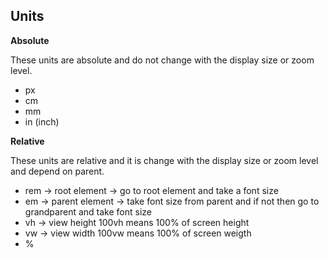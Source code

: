 ## Units

**Absolute**

These units are absolute and do not change with the display size or zoom level.

- px
- cm
- mm
- in (inch)

**Relative**

These units are relative and it is change with the display size or zoom level and depend on parent.

- rem -> root element -> go to root element and take a font size
- em -> parent element -> take font size from parent and if not then go to grandparent and take font size
- vh -> view height 100vh means 100% of screen height
- vw -> view width 100vw means 100% of screen weigth
- %

